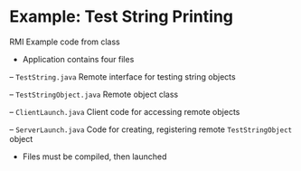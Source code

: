 
# Example: Test String Printing 

RMI Example code from class

*  Application contains four files
  
  –  `TestString.java`
     Remote interface for testing string objects
  
  –  `TestStringObject.java` Remote object class
  
  –  `ClientLaunch.java`
     Client code for accessing remote objects
  
  –  `ServerLaunch.java`
     Code for creating, registering remote `TestStringObject` object

* Files must be compiled, then launched 
